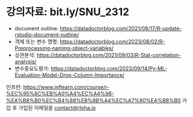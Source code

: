 # 강의자료: bit.ly/SNU_2312

* document outline: https://datadoctorblog.com/2021/08/17/R-update-rstudio-document-outline/
* 객체 또는 변수 명명: https://datadoctorblog.com/2023/08/02/R-Preprocessing-naming-object-variables/
* 상관분석: https://datadoctorblog.com/2021/09/03/R-Stat-correlation-analysis/
* 변수중요도평가: https://datadoctorblog.com/2023/09/14/Py-ML-Evaluation-Model-Drop-Column-Importance/

인프런: https://www.inflearn.com/course/r-%EC%95%8C%EB%A0%A4%EC%A4%98-%EA%B8%B0%EC%B4%88%EB%8B%A4%EC%A7%80%EA%B8%B0
가입 후 가입된 이메일을 contact@rloha.io
